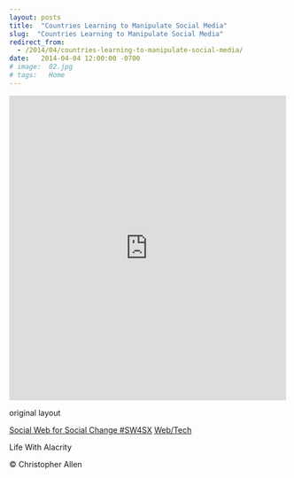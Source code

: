 ```yaml
---
layout: posts
title:  "Countries Learning to Manipulate Social Media"
slug:  "Countries Learning to Manipulate Social Media"
redirect_from:
  - /2014/04/countries-learning-to-manipulate-social-media/
date:   2014-04-04 12:00:00 -0700
# image:  02.jpg
# tags:   Home
---
```


<iframe src="https://www.facebook.com/plugins/post.php?href=https%3A%2F%2Fwww.facebook.com%2FChristopherRayAllen%2Fposts%2F10152331040675540&show_text=true&width=500" width="500" height="551" style="border:none;overflow:hidden" scrolling="no" frameborder="0" allowfullscreen="true" allow="autoplay; clipboard-write; encrypted-media; picture-in-picture; web-share"></iframe>

original layout

[Social Web for Social Change #SW4SX](/tags/social-web-for-social-change-%23sw4sx/) [Web/Tech](/tags/web/tech/)

Life With Alacrity

© Christopher Allen